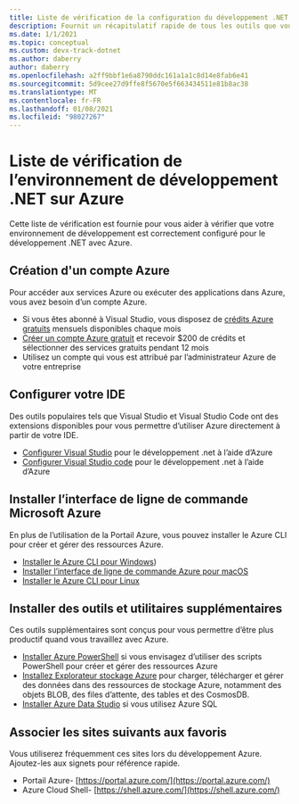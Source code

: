```yaml
---
title: Liste de vérification de la configuration du développement .NET sur Azure
description: Fournit un récapitulatif rapide de tous les outils que vous devez installer pour effectuer le développement .net avec Azure
ms.date: 1/1/2021
ms.topic: conceptual
ms.custom: devx-track-dotnet
ms.author: daberry
author: daberry
ms.openlocfilehash: a2ff9bbf1e6a8790ddc161a1a1c8d14e8fab6e41
ms.sourcegitcommit: 5d9cee27d9ffe8f5670e5f663434511e81b8ac38
ms.translationtype: MT
ms.contentlocale: fr-FR
ms.lasthandoff: 01/08/2021
ms.locfileid: "98027267"
---
```

# <a name="net-on-azure-development-environment-checklist"></a>Liste de vérification de l’environnement de développement .NET sur Azure

Cette liste de vérification est fournie pour vous aider à vérifier que votre environnement de développement est correctement configuré pour le développement .NET avec Azure.

## <a name="create-an-azure-account"></a>Création d'un compte Azure

Pour accéder aux services Azure ou exécuter des applications dans Azure, vous avez besoin d’un compte Azure.

* Si vous êtes abonné à Visual Studio, vous disposez de [crédits Azure gratuits](https://azure.microsoft.com/pricing/member-offers/credit-for-visual-studio-subscribers/) mensuels disponibles chaque mois
* [Créer un compte Azure gratuit](https://azure.microsoft.com/free/dotnet/) et recevoir $200 de crédits et sélectionner des services gratuits pendant 12 mois
* Utilisez un compte qui vous est attribué par l’administrateur Azure de votre entreprise

## <a name="configure-your-ide"></a>Configurer votre IDE

Des outils populaires tels que Visual Studio et Visual Studio Code ont des extensions disponibles pour vous permettre d’utiliser Azure directement à partir de votre IDE.

* [Configurer Visual Studio](./configure-visual-studio.md) pour le développement .net à l’aide d’Azure
* [Configurer Visual Studio code](./configure-vs-code.md) pour le développement .net à l’aide d’Azure

## <a name="install-the-azure-cli"></a>Installer l’interface de ligne de commande Microsoft Azure

En plus de l’utilisation de la Portail Azure, vous pouvez installer le Azure CLI pour créer et gérer des ressources Azure.

* [Installer le Azure CLI pour Windows](/cli/azure/install-azure-cli-windows?tabs=azure-cli))
* [Installer l’interface de ligne de commande Azure pour macOS](/cli/azure/install-azure-cli-macos)
* [Installer le Azure CLI pour Linux](/cli/azure/install-azure-cli-linux)

## <a name="install-additional-tools-and-utilities"></a>Installer des outils et utilitaires supplémentaires

Ces outils supplémentaires sont conçus pour vous permettre d’être plus productif quand vous travaillez avec Azure.

* [Installer Azure PowerShell](/powershell/azure/install-az-ps) si vous envisagez d’utiliser des scripts PowerShell pour créer et gérer des ressources Azure
* [Installez Explorateur stockage Azure](https://azure.microsoft.com/features/storage-explorer/) pour charger, télécharger et gérer des données dans des ressources de stockage Azure, notamment des objets BLOB, des files d’attente, des tables et des CosmosDB.
* [Installer Azure Data Studio](/sql/azure-data-studio/download-azure-data-studio) si vous utilisez Azure SQL

## <a name="bookmark-the-following-sites"></a>Associer les sites suivants aux favoris

Vous utiliserez fréquemment ces sites lors du développement Azure.  Ajoutez-les aux signets pour référence rapide.

* Portail Azure- [https://portal.azure.com/](https://portal.azure.com/)
* Azure Cloud Shell- [https://shell.azure.com/](https://shell.azure.com/)
